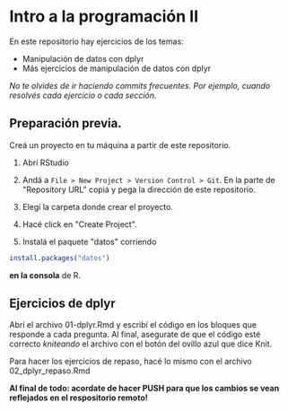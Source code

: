 # Intro a la programación II

En este repositorio hay ejercicios de los temas:

-   Manipulación de datos con dplyr
-   Más ejercicios de manipulación de datos con dplyr


*No te olvides de ir haciendo commits frecuentes.
Por ejemplo, cuando resolvés cada ejercicio o cada sección.*

## Preparación previa.

Creá un proyecto en tu máquina a partir de este repositorio.

1.  Abrí RStudio
2.  Andá a `File > New Project > Version Control > Git`.
    En la parte de "Repository URL" copiá y pega la dirección de este repositorio.
3.  Elegí la carpeta donde crear el proyecto.
4.  Hacé click en "Create Project".

5. Instalá el paquete "datos" corriendo

```r
install.packages("datos")
```

**en la consola** de R.

## Ejercicios de dplyr

Abrí el archivo 01-dplyr.Rmd y escribí el código en los bloques que responde a cada pregunta.
Al final, asegurate de que el código esté correcto *kniteando* el archivo con el botón del ovillo azul que dice Knit.

Para hacer los ejercicios de repaso, hacé lo mismo con el archivo 02_dplyr_repaso.Rmd


**Al final de todo: acordate de hacer PUSH para que los cambios se vean reflejados en el respositorio remoto!**